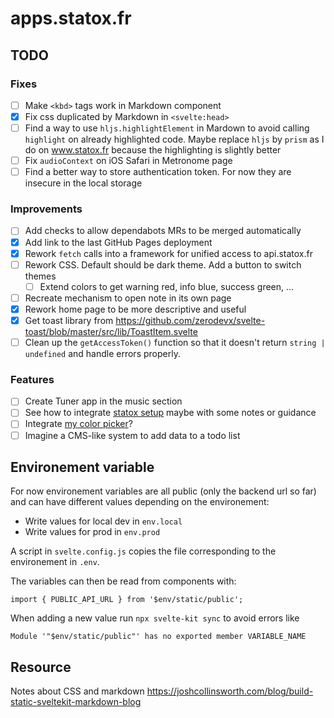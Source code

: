 # apps.statox.fr

## TODO

### Fixes

- [ ] Make `<kbd>` tags work in Markdown component
- [x] Fix css duplicated by Markdown in `<svelte:head>`
- [ ] Find a way to use `hljs.highlightElement` in Mardown to avoid calling `highlight` on already highlighted code. Maybe replace `hljs` by `prism` as I do on www.statox.fr because the highlighting is slightly better
- [ ] Fix `audioContext` on iOS Safari in Metronome page
- [ ] Find a better way to store authentication token. For now they are insecure in the local storage

### Improvements

- [ ] Add checks to allow dependabots MRs to be merged automatically
- [x] Add link to the last GitHub Pages deployment
- [x] Rework `fetch` calls into a framework for unified access to api.statox.fr
- [ ] Rework CSS. Default should be dark theme. Add a button to switch themes
    - [ ] Extend colors to get warning red, info blue, success green, ...
- [ ] Recreate mechanism to open note in its own page
- [x] Rework home page to be more descriptive and useful
- [x] Get toast library from https://github.com/zerodevx/svelte-toast/blob/master/src/lib/ToastItem.svelte
- [ ] Clean up the `getAccessToken()` function so that it doesn't return `string | undefined` and handle errors properly.

### Features

- [ ] Create Tuner app in the music section
- [ ] See how to integrate [statox setup](https://github.com/statox/setup) maybe with some notes or guidance
- [ ] Integrate [my color picker](https://statox.github.io/color-picker/)?
- [ ] Imagine a CMS-like system to add data to a todo list

## Environement variable

For now environement variables are all public (only the backend url so far) and can have different values depending on the environement:

- Write values for local dev in `env.local`
- Write values for prod in `env.prod`

A script in `svelte.config.js` copies the file corresponding to the environement in `.env`.

The variables can then be read from components with:

```
import { PUBLIC_API_URL } from '$env/static/public';
```

When adding a new value run `npx svelte-kit sync` to avoid errors like

```error
Module '"$env/static/public"' has no exported member VARIABLE_NAME
```

## Resource

Notes about CSS and markdown
https://joshcollinsworth.com/blog/build-static-sveltekit-markdown-blog
